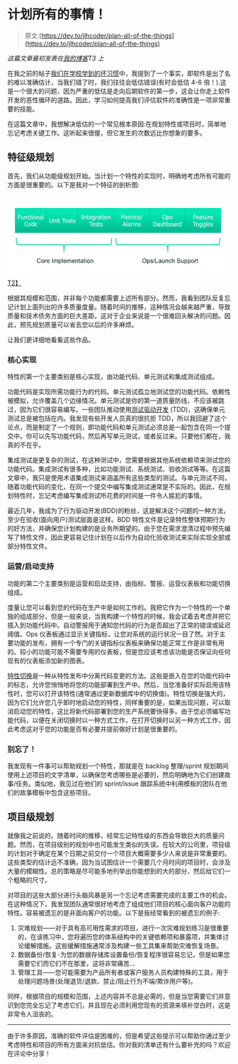 # 计划所有的事情！

> 原文:[https://dev.to/jlhcoder/plan-all-of-the-things](https://dev.to/jlhcoder/plan-all-of-the-things)

*这篇文章最初发表在[我的博客](http://jlhood.com/planning-all-of-the-things/)T3 上*

在我之前的帖子[我们在学校学到的坏习惯](https://dev.to/jlhcoder/bad-habits-we-learn-in-school)中，我提到了一个事实，即软件是出了名的难以准确估计，当我们错了时，我们往往会低估错误(有时会低估 4-6 倍！).这是一个很大的问题，因为严重的低估是走向后期软件的第一步，这会让你走上软件开发的恶性循环的道路。因此，学习如何提高我们评估软件的准确性是一项非常重要的技能。

在这篇文章中，我想解决低估的一个常见根本原因:在规划特性或项目时，简单地忘记考虑关键工作。这听起来很傻，但它发生的次数远比你想象的要多。

## 特征级规划

首先，我们从功能级规划开始。当计划一个特性的实现时，明确地考虑所有可能的方面是很重要的。以下是我对一个特征的剖析图:

[![Anatomy of a Feature](img/909fc16b3b3d68aaf3774bc6e88a021d.png)T2】](https://res.cloudinary.com/practicaldev/image/fetch/s--pBQWbqIo--/c_limit%2Cf_auto%2Cfl_progressive%2Cq_auto%2Cw_880/http://jlhood.cimg/feature-anatomy.png)

根据其规模和范围，并非每个功能都需要上述所有部分。然而，我看到团队反复忘记计划上面列出的许多质量度量。随着时间的推移，这种情况会越来越严重，导致质量和技术债务方面的巨大差距，这对于企业来说是一个很难回头解决的问题。因此，预先规划质量可以省去您以后的许多麻烦。

让我们更详细地看看这些作品。

### 核心实现

特性的第一个主要类别是核心实现，由功能代码、单元测试和集成测试组成。

功能代码是实现所需功能行为的代码。单元测试孤立地测试您的功能代码。依赖性被模拟，允许覆盖几个边缘情况。单元测试是你的第一道质量防线，不应该被跳过，因为它们很容易编写。一些团队推动使用[测试驱动开发](https://en.wikipedia.org/wiki/Test-driven_development) (TDD)，这确保单元测试总是被包括在内。我发现有些开发人员真的很抗拒 TDD，所以我回避了这个论点，而是制定了一个规则，即功能代码和单元测试必须总是一起包含在同一个提交中。你可以先写功能代码，然后再写单元测试，或者反过来。只要他们都在，我真的不在乎。

集成测试是更复杂的测试，在这种测试中，您需要根据其他系统依赖项来测试您的功能代码。集成测试有很多种，比如功能测试、系统测试、验收测试等等。在这篇文章中，我只是使用术语集成测试来涵盖所有这些类型的测试。与单元测试不同，随着功能代码的变化，在同一个提交中编写集成测试通常是不实际的。因此，在规划特性时，忘记考虑编写集成测试所花费的时间是一件令人尴尬的事情。

最近几年，我成为了行为驱动开发(BDD)的粉丝，这是解决这个问题的一种方法，至少在验收(面向用户)测试层面是这样。BDD 特性文件是记录特性整体预期行为的好方法，并确保您计划构建的是业务所期望的。由于您在需求澄清过程中预先编写了特性文件，因此更容易记住计划在以后作为自动化验收测试来实际实现全部或部分特性文件。

### 运营/启动支持

功能的第二个主要类别是运营和启动支持，由指标、警报、运营仪表板和功能切换组成。

度量让您可以看到您的代码在生产中是如何工作的。我把它作为一个特性的一个单独的组成部分，但是一般来说，当我构建一个特性的时候，我会试着去考虑并把它插入到功能代码中。自动警报用于通知您代码的行为是否超出了正常的错误或延迟阈值。Ops 仪表板通过显示关键指标，让您对系统的运行状况一目了然。对于主要功能的发布，拥有一个专门的关键指标仪表板来确保功能正常工作是非常有用的。较小的功能可能不需要专用的仪表板，但是您应该考虑该功能是否保证向任何现有的仪表板添加新的图表。

[特性切换](https://martinfowler.com/bliki/FeatureToggle.html)是一种从特性发布中分离代码变更的方法。这些是嵌入在您的功能代码中的标志，允许您悄悄地将您的功能部署到生产中。然后，当您准备好实际启用该特性时，您可以打开该特性(通常通过更新数据库中的切换值)。特性切换是强大的，因为它们允许您几乎即时地启动您的特性，同样重要的是，如果出现问题，可以取消启动您的特性，这比将新代码部署到您的生产系统要快得多。由于您必须编写功能代码，以便在关闭切换时以一种方式工作，在打开切换时以另一种方式工作，因此考虑这对于您的功能是否有必要并提前做好计划是很重要的。

### 别忘了！

我发现有一件事可以帮助规划一个特性，那就是在 backlog 整理/sprint 规划期间使用上述项目的文字清单，以确保您考虑哪些是必要的，然后明确地为它们创建故事/任务。类似地，我见过在他们的 sprint/issue 跟踪系统中利用模板的团队在他们的故事模板中包含这些项目。

## 项目级规划

就像我之前说的，随着时间的推移，经常忘记特性级的东西会导致巨大的质量问题。然而，在项目级别的规划中也可能发生类似的失误。在较大的公司里，项目级的计划对于确定在某个日期之前交付一个项目大概需要多少人来说是非常重要的。这些类型的估计远不准确，因为当试图估计一个需要几个月时间的项目时，会涉及大量的模糊性。总的策略是尽可能多地列举出你能想到的大的部分，然后给它们一个粗略的尺寸。

对项目的这些大部分进行头脑风暴是另一个忘记考虑需要完成的主要工作的机会。在这种情况下，我发现团队通常很好地考虑了组成他们项目的核心面向客户功能的特性。容易被遗忘的是非面向客户的功能。以下是我经常看到的被遗忘的例子:

1.  灾难规划——对于具有高可用性需求的项目，进行一次灾难规划练习是很重要的，在该练习中，您将遍历您的体系结构中的关键依赖项和暴露项，并集体讨论缓解措施。这些缓解措施通常涉及构建一些工具集来帮助灾难恢复场景。
2.  数据备份/恢复-为您的数据存储库设置备份/恢复程序很容易忘记，但是如果您需要它们而它们不在那里，这将非常痛苦...
3.  管理工具——您可能需要为产品所有者或客户服务人员构建特殊的工具，用于处理问题场景(处理退货/退款、禁止/阻止行为不端/欺诈用户等)。

同样，根据项目的规模和范围，上述内容并不总是必需的，但是当您需要它们并意识到您完全忘记了考虑它们，并且现在必须利用您现有的资源来填补空白时，这是非常令人沮丧的。

* * *

由于许多原因，准确的软件评估是困难的，但是希望这些提示可以帮助你通过至少考虑特性和项目的所有方面来对抗低估。你对我的清单还有什么要补充的吗？欢迎在评论中分享！